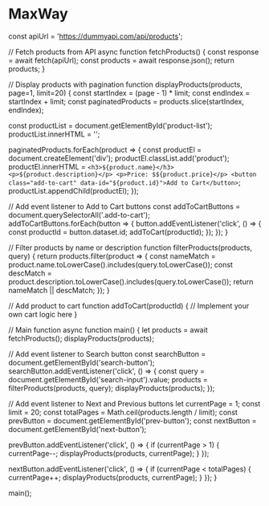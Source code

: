 # MaxWay

const apiUrl = 'https://dummyapi.com/api/products';

// Fetch products from API
async function fetchProducts() {
  const response = await fetch(apiUrl);
  const products = await response.json();
  return products;
}

// Display products with pagination
function displayProducts(products, page=1, limit=20) {
  const startIndex = (page - 1) * limit;
  const endIndex = startIndex + limit;
  const paginatedProducts = products.slice(startIndex, endIndex);

  const productList = document.getElementById('product-list');
  productList.innerHTML = '';

  paginatedProducts.forEach(product => {
    const productEl = document.createElement('div');
    productEl.classList.add('product');
    productEl.innerHTML = `
      <h3>${product.name}</h3>
      <p>${product.description}</p>
      <p>Price: $${product.price}</p>
      <button class="add-to-cart" data-id="${product.id}">Add to Cart</button>
    `;
    productList.appendChild(productEl);
  });

  // Add event listener to Add to Cart buttons
  const addToCartButtons = document.querySelectorAll('.add-to-cart');
  addToCartButtons.forEach(button => {
    button.addEventListener('click', () => {
      const productId = button.dataset.id;
      addToCart(productId);
    });
  });
}

// Filter products by name or description
function filterProducts(products, query) {
  return products.filter(product => {
    const nameMatch = product.name.toLowerCase().includes(query.toLowerCase());
    const descMatch = product.description.toLowerCase().includes(query.toLowerCase());
    return nameMatch || descMatch;
  });
}

// Add product to cart
function addToCart(productId) {
  // Implement your own cart logic here
}

// Main function
async function main() {
  let products = await fetchProducts();
  displayProducts(products);

  // Add event listener to Search button
  const searchButton = document.getElementById('search-button');
  searchButton.addEventListener('click', () => {
    const query = document.getElementById('search-input').value;
    products = filterProducts(products, query);
    displayProducts(products);
  });

  // Add event listener to Next and Previous buttons
  let currentPage = 1;
  const limit = 20;
  const totalPages = Math.ceil(products.length / limit);
  const prevButton = document.getElementById('prev-button');
  const nextButton = document.getElementById('next-button');

  prevButton.addEventListener('click', () => {
    if (currentPage > 1) {
      currentPage--;
      displayProducts(products, currentPage);
    }
  });

  nextButton.addEventListener('click', () => {
    if (currentPage < totalPages) {
      currentPage++;
      displayProducts(products, currentPage);
    }
  });
}

main();
